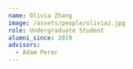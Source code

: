 ```yaml
---
name: Olivia Zhang
image: /assets/people/oliviaz.jpg
role: Undergraduate Student
alumni_since: 2019
advisors:
  - Adam Perer
---
```

